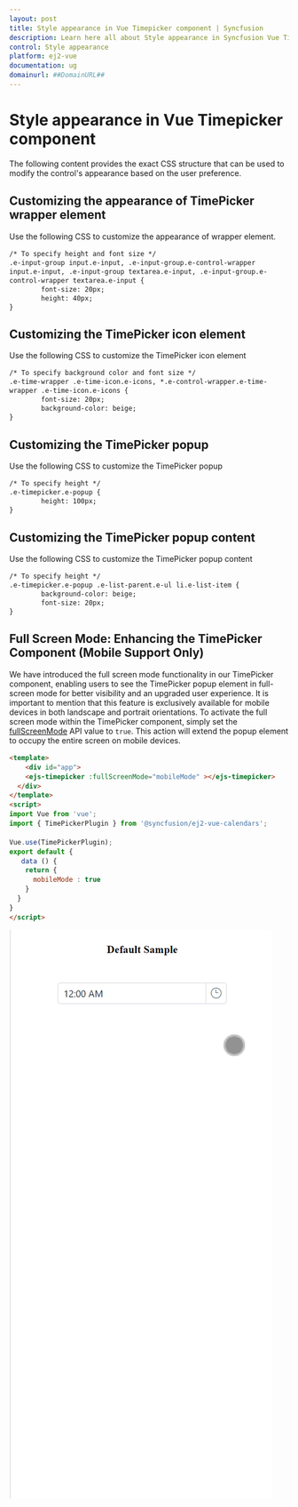 ```yaml
---
layout: post
title: Style appearance in Vue Timepicker component | Syncfusion
description: Learn here all about Style appearance in Syncfusion Vue Timepicker component of Syncfusion Essential JS 2 and more.
control: Style appearance 
platform: ej2-vue
documentation: ug
domainurl: ##DomainURL##
---
```


# Style appearance in Vue Timepicker component

The following content provides the exact CSS structure that can be used to modify the control's appearance based on the user preference.

## Customizing the appearance of TimePicker wrapper element

Use the following CSS to customize the appearance of wrapper element.

```
/* To specify height and font size */
.e-input-group input.e-input, .e-input-group.e-control-wrapper input.e-input, .e-input-group textarea.e-input, .e-input-group.e-control-wrapper textarea.e-input {
        font-size: 20px;
        height: 40px;
}
```

## Customizing the TimePicker icon element

Use the following CSS to customize the TimePicker icon element

```
/* To specify background color and font size */
.e-time-wrapper .e-time-icon.e-icons, *.e-control-wrapper.e-time-wrapper .e-time-icon.e-icons {
        font-size: 20px;
        background-color: beige;
}
```

## Customizing the TimePicker popup

Use the following CSS to customize the TimePicker popup

```
/* To specify height */
.e-timepicker.e-popup {
        height: 100px;
}
```

## Customizing the TimePicker popup content

Use the following CSS to customize the TimePicker popup content

```
/* To specify height */
.e-timepicker.e-popup .e-list-parent.e-ul li.e-list-item {
        background-color: beige;
        font-size: 20px;
}
```

## Full Screen Mode: Enhancing the TimePicker Component (Mobile Support Only)

We have introduced the full screen mode functionality in our TimePicker component, enabling users to see the TimePicker popup element in full-screen mode for better visibility and an upgraded user experience. It is important to mention that this feature is exclusively available for mobile devices in both landscape and portrait orientations. To activate the full screen mode within the TimePicker component, simply set the [fullScreenMode](https://ej2.syncfusion.com/vue/documentation/api/timepicker#fullScreenMode) API value to `true`. This action will extend the popup element to occupy the entire screen on mobile devices.

```html
<template>
    <div id="app">
    <ejs-timepicker :fullScreenMode="mobileMode" ></ejs-timepicker>
  </div>
</template>
<script>
import Vue from 'vue';
import { TimePickerPlugin } from '@syncfusion/ej2-vue-calendars';

Vue.use(TimePickerPlugin);
export default {
   data () {
    return {
      mobileMode : true
    }
  }
}
</script>
```

![TimePickerFullScreen](../images/TimePickerFullScreen.gif)